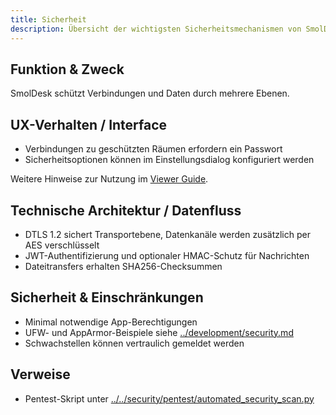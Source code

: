 ```yaml
---
title: Sicherheit
description: Übersicht der wichtigsten Sicherheitsmechanismen von SmolDesk.
---
```


## Funktion & Zweck
SmolDesk schützt Verbindungen und Daten durch mehrere Ebenen.

## UX-Verhalten / Interface
- Verbindungen zu geschützten Räumen erfordern ein Passwort
- Sicherheitsoptionen können im Einstellungsdialog konfiguriert werden

Weitere Hinweise zur Nutzung im [Viewer Guide](../usage/viewer.md).

## Technische Architektur / Datenfluss
- DTLS 1.2 sichert Transportebene, Datenkanäle werden zusätzlich per AES verschlüsselt
- JWT-Authentifizierung und optionaler HMAC-Schutz für Nachrichten
- Dateitransfers erhalten SHA256-Checksummen

## Sicherheit & Einschränkungen
- Minimal notwendige App-Berechtigungen
- UFW- und AppArmor-Beispiele siehe [../development/security.md](../development/security.md)
- Schwachstellen können vertraulich gemeldet werden

## Verweise
- Pentest-Skript unter [../../security/pentest/automated_security_scan.py](../../security/pentest/automated_security_scan.py)
